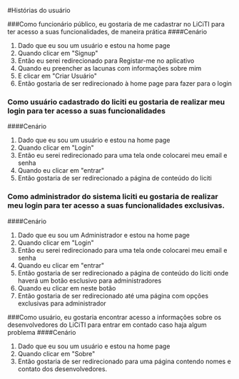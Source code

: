 #Histórias do usuário


###Como funcionário público, eu gostaria de me cadastrar no LiCiTI para ter acesso a suas funcionalidades, de maneira prática
####Cenário
1. Dado que eu sou um usuário e estou na home page
2. Quando clicar em "Signup"
3. Então eu serei redirecionado para Registar-me no aplicativo
4. Quando eu preencher as lacunas com informações sobre mim
5. E clicar em "Criar Usuário"
6. Então gostaria de ser redirecionado à home page para fazer para o login


### Como usuário cadastrado do liciti eu gostaria de realizar meu login para ter acesso a suas funcionalidades
####Cenário
1. Dado que eu sou um usuário e estou na home page
2. Quando clicar em "Login"
3. Então eu serei redirecionado para uma tela onde colocarei meu email e senha
4. Quando eu clicar em "entrar"
5. Então gostaria de ser redirecionado a página de conteúdo do liciti


### Como administrador do sistema liciti eu gostaria de realizar meu login para ter acesso a suas funcionalidades exclusivas.
####Cenário
1. Dado que eu sou um Administrador e estou na home page
2. Quando clicar em "Login"
3. Então eu serei redirecionado para uma tela onde colocarei meu email e senha
4. Quando eu clicar em "entrar"
5. Então gostaria de ser redirecionado a página de conteúdo do liciti onde haverá um botão esclusivo para administradores 
6. Quando eu clicar em neste botão
7. Então gostaria de ser redirecionado até uma página com opções exclusivas para administrador


###Como usuário, eu gostaria encontrar acesso a informações sobre os desenvolvedores do LiCiTI para entrar em contado caso haja algum problema
####Cenário
1. Dado que eu sou um usuário e estou na home page
2. Quando clicar em "Sobre"
3. Então gostaria de ser redirecionado para uma página contendo nomes e contato dos desenvolvedores.
